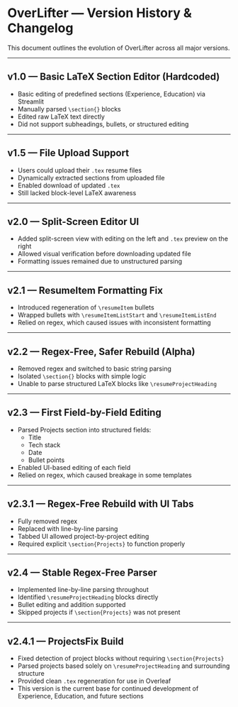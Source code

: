 
# OverLifter — Version History & Changelog

This document outlines the evolution of OverLifter across all major versions.

---

## v1.0 — Basic LaTeX Section Editor (Hardcoded)
- Basic editing of predefined sections (Experience, Education) via Streamlit
- Manually parsed `\section{}` blocks
- Edited raw LaTeX text directly
- Did not support subheadings, bullets, or structured editing

---

## v1.5 — File Upload Support
- Users could upload their `.tex` resume files
- Dynamically extracted sections from uploaded file
- Enabled download of updated `.tex`
- Still lacked block-level LaTeX awareness

---

## v2.0 — Split-Screen Editor UI
- Added split-screen view with editing on the left and `.tex` preview on the right
- Allowed visual verification before downloading updated file
- Formatting issues remained due to unstructured parsing

---

## v2.1 — ResumeItem Formatting Fix
- Introduced regeneration of `\resumeItem` bullets
- Wrapped bullets with `\resumeItemListStart` and `\resumeItemListEnd`
- Relied on regex, which caused issues with inconsistent formatting

---

## v2.2 — Regex-Free, Safer Rebuild (Alpha)
- Removed regex and switched to basic string parsing
- Isolated `\section{}` blocks with simple logic
- Unable to parse structured LaTeX blocks like `\resumeProjectHeading`

---

## v2.3 — First Field-by-Field Editing
- Parsed Projects section into structured fields:
  - Title
  - Tech stack
  - Date
  - Bullet points
- Enabled UI-based editing of each field
- Relied on regex, which caused breakage in some templates

---

## v2.3.1 — Regex-Free Rebuild with UI Tabs
- Fully removed regex
- Replaced with line-by-line parsing
- Tabbed UI allowed project-by-project editing
- Required explicit `\section{Projects}` to function properly

---

## v2.4 — Stable Regex-Free Parser
- Implemented line-by-line parsing throughout
- Identified `\resumeProjectHeading` blocks directly
- Bullet editing and addition supported
- Skipped projects if `\section{Projects}` was not present

---

## v2.4.1 — ProjectsFix Build
- Fixed detection of project blocks without requiring `\section{Projects}`
- Parsed projects based solely on `\resumeProjectHeading` and surrounding structure
- Provided clean `.tex` regeneration for use in Overleaf
- This version is the current base for continued development of Experience, Education, and future sections
